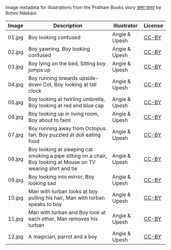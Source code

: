 Image metadata for illustrations from the Pratham Books story [उलट पालट](https://storyweaver.org.in/stories/956-ulat-paalat) by Rohini Nilekani.

Image | Description | Illustrator | License
----- | ----------- | ----------- | -------
01.jpg | Boy looking confused | Angie & Upesh | [CC-BY](https://creativecommons.org/licenses/by/4.0/)
02.jpg | Boy yawning, Boy looking confused | Angie & Upesh | [CC-BY](https://creativecommons.org/licenses/by/4.0/)
03.jpg | Boy lying on the bed, Sitting boy jumps up | Angie & Upesh | [CC-BY](https://creativecommons.org/licenses/by/4.0/)
04.jpg | Boy running towards upside-down Cot, Boy looking at tall clock | Angie & Upesh | [CC-BY](https://creativecommons.org/licenses/by/4.0/)
05.jpg | Boy looking at twirling umbrella, Boy looking at red and blue cap | Angie & Upesh | [CC-BY](https://creativecommons.org/licenses/by/4.0/)
06.jpg | Boy looking up in living room, Boy about to faint | Angie & Upesh | [CC-BY](https://creativecommons.org/licenses/by/4.0/)
07.jpg | Boy running away from Octopus fan, Boy puzzled at doll eating food | Angie & Upesh | [CC-BY](https://creativecommons.org/licenses/by/4.0/)
08.jpg | Boy looking at sleeping cat smoking a pipe sitting on a chair, Boy looking at Mouse on TV wearing shirt and tie | Angie & Upesh | [CC-BY](https://creativecommons.org/licenses/by/4.0/)
09.jpg | Boy looking into mirror, Boy looking sad | Angie & Upesh | [CC-BY](https://creativecommons.org/licenses/by/4.0/)
10.jpg | Man with turban looks at boy pulling his hair, Man with turban speaks to boy | Angie & Upesh | [CC-BY](https://creativecommons.org/licenses/by/4.0/)
11.jpg | Man with turban and Boy look at each other, Man removes his turban | Angie & Upesh | [CC-BY](https://creativecommons.org/licenses/by/4.0/)
12.jpg | A magician, parrot and a boy | Angie & Upesh | [CC-BY](https://creativecommons.org/licenses/by/4.0/)